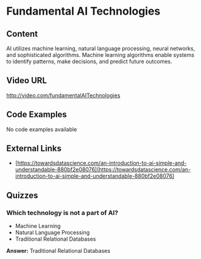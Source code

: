 # Fundamental AI Technologies

## Content

AI utilizes machine learning, natural language processing, neural networks, and sophisticated algorithms. Machine learning algorithms enable systems to identify patterns, make decisions, and predict future outcomes.

## Video URL

http://video.com/fundamentalAITechnologies

## Code Examples

No code examples available

## External Links

- [https://towardsdatascience.com/an-introduction-to-ai-simple-and-understandable-880bf2e08076](https://towardsdatascience.com/an-introduction-to-ai-simple-and-understandable-880bf2e08076)

## Quizzes

### Which technology is not a part of AI?

- Machine Learning
- Natural Language Processing
- Traditional Relational Databases

**Answer:** Traditional Relational Databases